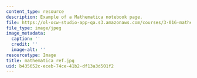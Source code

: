 ```yaml
---
content_type: resource
description: Example of a Mathematica notebook page.
file: https://ol-ocw-studio-app-qa.s3.amazonaws.com/courses/3-016-mathematics-for-materials-scientists-and-engineers-fall-2005/b435652ceceb74ce41b2df13a3d501f2_mathematica_ref.jpg
file_type: image/jpeg
image_metadata:
  caption: ''
  credit: ''
  image-alt: ''
resourcetype: Image
title: mathematica_ref.jpg
uid: b435652c-eceb-74ce-41b2-df13a3d501f2
---
```

